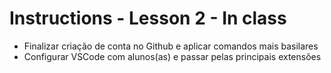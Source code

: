 # Instructions - Lesson 2 - In class

- Finalizar criação de conta no Github e aplicar comandos mais basilares
- Configurar VSCode com alunos(as) e passar pelas principais extensões